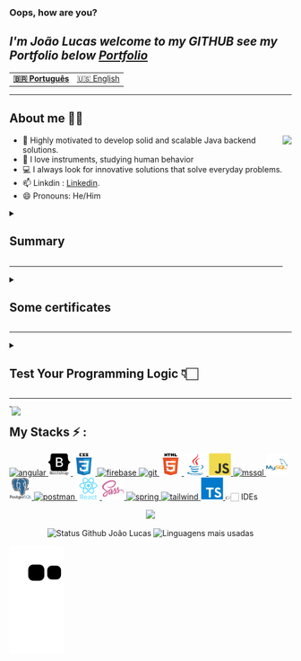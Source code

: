 ### Oops, how are you?
<h2> <i>I'm João Lucas welcome to my GITHUB see my Portfolio below <a href="https://my-portfolio-henna-tau-13.vercel.app/" target="_blank">Portfolio</a></i></h2>


<table align="center">
  <tr>
    <td>
      <b>
        <a href="README.md">🇧🇷 Português</a>
      </b>
    </td>
    <td>
      <a href="readme-en.md">🇺🇸 English</a>
    </td>
  </tr>
</table>


<hr>
<h2> About me 🤟🏻</h2>

 <img src="https://user-images.githubusercontent.com/92184255/216349704-32038d23-c21a-4690-a283-4a508ede4365.png"  height="290px" align="right" />

- 🔭 Highly motivated to develop solid and scalable Java backend solutions.
- 🤩️ I love instruments, studying human behavior
- 💻 I always look for innovative solutions that solve everyday problems.
- 📫 Linkdin : [Linkedin](https://www.linkedin.com/in/jo%C3%A3o-lucas-queiroz/).
- 😄 Pronouns: He/Him


<details>
<summary><h2>Summary</h2></summary>
<p align="justify">
  I have communication, organization and leadership skills, I am always studying and updating my knowledge to contribute to dynamic teams and achieve exceptional results, being open to new technologies that can contribute to my evolution.
 </p>
  </details>
<hr>


<details>
<summary><h2>Some certificates</h2></summary>

| Title | Function| Situation | Download |
| :---: | :---: | :---: | :---: |
|JavaScript course	 | Front-End |Concluded | [Download](https://www.origamid.com/certificate/4796f568) |  
|Agile Scrum Methodology | Company |Concluded | [Download](https://udemy-certificate.s3.amazonaws.com/pdf/UC-bcc6b9d2-5657-4242-b040-ab8b5b4f12c5.pdf) |
|ReactJS | Front-End |Concluded |[Download](https://www.origamid.com/certificate/4f5af0a3) | 
| POO JAVA| Back-End | Concluded| [Download](https://github.com/JoaoLlucaxs/JoaoLlucaxs/files/10688351/certificado.1.pdf) |
|English | English | Progress | [Download]
</details>
<hr>


<details>
<summary><h2>Test Your Programming Logic 👇🏻</h2></summary>

| Title | Function| Situation | Link |
| :---: | :---: | :---: | :---: |
|Logic and Algorithms	 |Programming | practice | [Download](https://fit.faccat.br/~fpereira/apostilas/exerc_resp_alg_mar2007.pdf) |  
</details>
<hr>


<img src=https://user-images.githubusercontent.com/92184255/219876577-a7d7a84f-7679-4d11-acc7-e918a5890d3b.jpeg width="500" align='right'>


<hr>
<h2 align="left">My Stacks ⚡ :</h2>
<p align="left"> <a href="https://angular.io" target="_blank" rel="noreferrer"> <img src="https://angular.io/assets/images/logos/angular/angular.svg" alt="angular" width="40" height="40"/> </a> <a href="https://getbootstrap.com" target="_blank" rel="noreferrer"> <img src="https://raw.githubusercontent.com/devicons/devicon/master/icons/bootstrap/bootstrap-plain-wordmark.svg" alt="bootstrap" width="40" height="40"/> </a> <a href="https://www.w3schools.com/css/" target="_blank" rel="noreferrer"> <img src="https://raw.githubusercontent.com/devicons/devicon/master/icons/css3/css3-original-wordmark.svg" alt="css3" width="40" height="40"/> </a> <a href="https://firebase.google.com/" target="_blank" rel="noreferrer"> <img src="https://www.vectorlogo.zone/logos/firebase/firebase-icon.svg" alt="firebase" width="40" height="40"/> </a> <a href="https://git-scm.com/" target="_blank" rel="noreferrer"> <img src="https://www.vectorlogo.zone/logos/git-scm/git-scm-icon.svg" alt="git" width="40" height="40"/> </a>  <a href="https://www.w3.org/html/" target="_blank" rel="noreferrer"> <img src="https://raw.githubusercontent.com/devicons/devicon/master/icons/html5/html5-original-wordmark.svg" alt="html5" width="40" height="40"/> </a> <a href="https://www.java.com" target="_blank" rel="noreferrer"> <img src="https://raw.githubusercontent.com/devicons/devicon/master/icons/java/java-original.svg" alt="java" width="40" height="40"/> </a> <a href="https://developer.mozilla.org/en-US/docs/Web/JavaScript" target="_blank" rel="noreferrer"> <img src="https://raw.githubusercontent.com/devicons/devicon/master/icons/javascript/javascript-original.svg" alt="javascript" width="40" height="40"/> </a><a href="https://www.microsoft.com/en-us/sql-server" target="_blank" rel="noreferrer"> <img src="https://www.svgrepo.com/show/303229/microsoft-sql-server-logo.svg" alt="mssql" width="40" height="40"/> </a> <a href="https://www.mysql.com/" target="_blank" rel="noreferrer"> <img src="https://raw.githubusercontent.com/devicons/devicon/master/icons/mysql/mysql-original-wordmark.svg" alt="mysql" width="40" height="40"/>  </a> <a href="https://www.postgresql.org" target="_blank" rel="noreferrer"> <img src="https://raw.githubusercontent.com/devicons/devicon/master/icons/postgresql/postgresql-original-wordmark.svg" alt="postgresql" width="40" height="40"/> </a> <a href="https://postman.com" target="_blank" rel="noreferrer"> <img src="https://www.vectorlogo.zone/logos/getpostman/getpostman-icon.svg" alt="postman" width="40" height="40"/> </a> <a href="https://reactjs.org/" target="_blank" rel="noreferrer"> <img src="https://raw.githubusercontent.com/devicons/devicon/master/icons/react/react-original-wordmark.svg" alt="react" width="40" height="40"/> </a> <a href="https://sass-lang.com" target="_blank" rel="noreferrer"> <img src="https://raw.githubusercontent.com/devicons/devicon/master/icons/sass/sass-original.svg" alt="sass" width="40" height="40"/> </a> <a href="https://spring.io/" target="_blank" rel="noreferrer"> <img src="https://www.vectorlogo.zone/logos/springio/springio-icon.svg" alt="spring" width="40" height="40"/> </a> </a> <a href="https://tailwindcss.com/" target="_blank" rel="noreferrer"> <img src="https://www.vectorlogo.zone/logos/tailwindcss/tailwindcss-icon.svg" alt="tailwind" width="40" height="40"/> </a> <a href="https://www.typescriptlang.org/" target="_blank" rel="noreferrer"> <img src="https://raw.githubusercontent.com/devicons/devicon/master/icons/typescript/typescript-original.svg" alt="typescript" width="40" height="40"/> </a> 
👉🏻 IDEs
 
<p align="center">
  <a href="https://skillicons.dev">
    <img src="https://skillicons.dev/icons?i=vscode,eclipse" />
  </a>
</p>
</p>



<div align="center">
<img width="450em" alt="Status Github João Lucas" src="https://github-readme-stats-git-masterrstaa-rickstaa.vercel.app/api?username=JoaoLlucaxs&show_icons=true&theme=midnight-purple"/>
<img width="450em" alt="Linguagens mais usadas" src="https://github-readme-stats-git-masterrstaa-rickstaa.vercel.app/api/top-langs/?username=JoaoLlucaxs&layout=compact&theme=midnight-purple"/>
</div>

![Snake animation](https://github.com/JoaoLlucaxs/JoaoLlucaxs/blob/output/github-contribution-grid-snake.svg)


